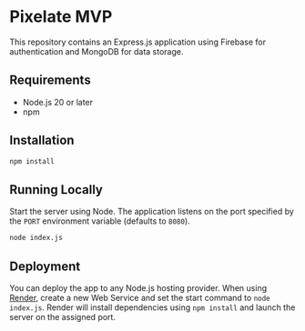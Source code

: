 # Pixelate MVP

This repository contains an Express.js application using Firebase for authentication and MongoDB for data storage.

## Requirements

- Node.js 20 or later
- npm

## Installation

```bash
npm install
```

## Running Locally

Start the server using Node. The application listens on the port specified by the `PORT` environment variable (defaults to `8080`).

```bash
node index.js
```

## Deployment

You can deploy the app to any Node.js hosting provider. When using [Render](https://render.com), create a new Web Service and set the start command to `node index.js`. Render will install dependencies using `npm install` and launch the server on the assigned port.


